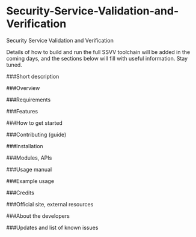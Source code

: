 Security-Service-Validation-and-Verification
============================================

Security Service Validation and Verification

Details of how to build and run the full SSVV toolchain will be added in the coming days, and the sections below will fill with useful information. Stay tuned.

###Short description

###Overview

###Requirements

###Features

###How to get started

###Contributing (guide)

###Installation

###Modules, APIs

###Usage manual

###Example usage

###Credits

###Official site, external resources

###About the developers

###Updates and list of known issues
